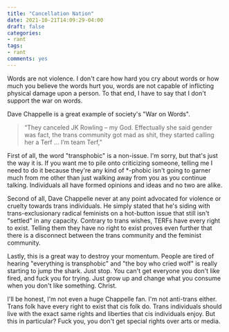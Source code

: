 ```yaml
---
title: "Cancellation Nation"
date: 2021-10-21T14:09:29-04:00
draft: false
categories:
- rant
tags:
- rant
comments: yes
---
```


Words are not violence. I don't care how hard you cry about words or how much
you believe the words hurt you, words are not capable of inflicting physical
damage upon a person. To that end, I have to say that I don't support the war on
words.

Dave Chappelle is a great example of society's "War on Words".

> “They canceled JK Rowling – my God. Effectually she said gender was fact, the 
> trans community got mad as shit, they started calling her a Terf … I’m team 
> Terf,”

First of all, the word "transphobic" is a non-issue. I'm sorry, but that's just
the way it is. If you want me to pile onto criticizing someone, telling me I
need to do it because they're any kind of *-phobic isn't going to garner much
from me other than just walking away from you as you continue talking.
Individuals all have formed opinions and ideas and no two are alike.

Second of all, Dave Chappelle never at any point advocated for violence or
cruelty towards trans individuals. He simply stated that he's siding with
trans-exclusionary radical feminists on a hot-button issue that still isn't
"settled" in any capacity. Contrary to trans wishes, TERFs have every right to
exist. Telling them they have no right to exist proves even further that there
is a disconnect between the trans community and the feminist community.

Lastly, this is a great way to destroy your momentum. People are tired of
hearing "everything is transphobic" and "the boy who cried wolf" is really
starting to jump the shark. Just stop. You can't get everyone you don't like
fired, and fuck you for trying. Just grow up and change what you consume when
you don't like something. Christ.

I'll be honest, I'm not even a huge Chappelle fan. I'm not anti-trans either.
Trans folk have every right to exist that cis folk do. Trans individuals should
live with the exact same rights and liberties that cis individuals enjoy. But
this in particular? Fuck you, you don't get special rights over arts or media.
